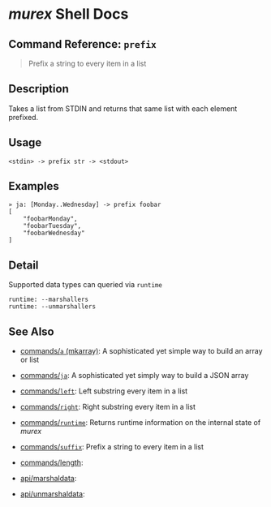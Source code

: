 # _murex_ Shell Docs

## Command Reference: `prefix`

> Prefix a string to every item in a list

## Description

Takes a list from STDIN and returns that same list with each element prefixed.

## Usage

    <stdin> -> prefix str -> <stdout>

## Examples

    » ja: [Monday..Wednesday] -> prefix foobar
    [
        "foobarMonday",
        "foobarTuesday",
        "foobarWednesday"
    ]

## Detail

Supported data types can queried via `runtime`

    runtime: --marshallers
    runtime: --unmarshallers

## See Also

* [commands/`a` (mkarray)](../commands/a.md):
  A sophisticated yet simple way to build an array or list
* [commands/`ja`](../commands/ja.md):
  A sophisticated yet simply way to build a JSON array
* [commands/`left`](../commands/left.md):
  Left substring every item in a list
* [commands/`right`](../commands/right.md):
  Right substring every item in a list
* [commands/`runtime`](../commands/runtime.md):
  Returns runtime information on the internal state of _murex_
* [commands/`suffix`](../commands/suffix.md):
  Prefix a string to every item in a list
* [commands/length](../commands/length.md):
  
* [api/marshaldata](../api/marshaldata.md):
  
* [api/unmarshaldata](../api/unmarshaldata.md):
  